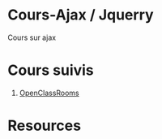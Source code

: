 # Cours-Ajax / Jquerry
Cours sur ajax
# __Cours suivis__
1. [OpenClassRooms](https://openclassrooms.com/fr/courses/1567926-un-site-web-dynamique-avec-jquery/1568058-jquery-lhistoire-dun-framework)


# __Resources__
